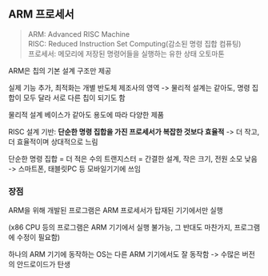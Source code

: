 ## ARM 프로세서

> ARM: Advanced RISC Machine<br>
> RISC: Reduced Instruction Set Computing(감소된 명령 집합 컴퓨팅)<br>
> 프로세서: 메모리에 저장된 명령어들을 실행하는 유한 상태 오토마톤

ARM은 칩의 기본 설계 구조만 제공

실제 기능 추가, 최적화는 개별 반도체 제조사의 영역 -> 물리적 설계는 같아도, 명령 집합이 모두 달라 서로 다른 칩이 되기도 함

물리적 설계 베이스가 같아도 용도에 따라 다양한 제품

RISC 설계 기반: **단순한 명령 집합을 가진 프로세서가 복잡한 것보다 효율적** -> 더 작고, 더 효율적이며 상대적으로 느림

단순한 명령 집합 = 더 적은 수의 트랜지스터 = 간결한 설계, 작은 크기, 전원 소모 낮음 -> 스마트폰, 태블릿PC 등 모바일기기에 쓰임

### 장점

ARM을 위해 개발된 프로그램은 ARM 프로세서가 탑재된 기기에서만 실행

(x86 CPU 등의 프로그램은 ARM 기기에서 실행 불가능, 그 반대도 마찬가지, 프로그램에 수정이 필요함)

하나의 ARM 기기에 동작하는 OS는 다른 ARM 기기에서도 잘 동작함 -> 수많은 버전의 안드로이드가 탄생